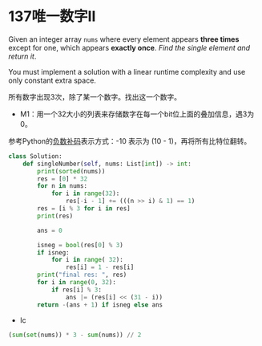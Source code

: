 # 137唯一数字Ⅱ

Given an integer array `nums` where every element appears **three times** except for one, which appears **exactly once**. *Find the single element and return it*.

You must implement a solution with a linear runtime complexity and use only constant extra space.

所有数字出现3次，除了某一个数字。找出这一个数字。



* M1：用一个32大小的列表来存储数字在每一个bit位上面的叠加信息，遇3为0。

参考Python的[负数补码](https://wiki.python.org/moin/BitwiseOperators)表示方式：-10 表示为 (10 - 1)，再将所有比特位翻转。

```python
class Solution:
    def singleNumber(self, nums: List[int]) -> int:
        print(sorted(nums))
        res = [0] * 32
        for n in nums:
            for i in range(32):
                res[-i - 1] += (((n >> i) & 1) == 1)
        res = [i % 3 for i in res]
        print(res)

        ans = 0

        isneg = bool(res[0] % 3)
        if isneg:
            for i in range( 32):
                res[i] = 1 - res[i]
        print("final res: ", res)
        for i in range(0, 32):
            if res[i] % 3:
                ans |= (res[i] << (31 - i))
        return -(ans + 1) if isneg else ans
```



* lc

```python
(sum(set(nums)) * 3 - sum(nums)) // 2
```

